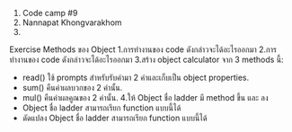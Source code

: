 1. Code camp #9
2. Nannapat Khongvarakhom
3. 

Exercise Methods ของ Object
1.การทำงานของ code ดังกล่าวจะได้อะไรออกมา
2.การทำงานของ code ดังกล่าวจะได้อะไรออกมา
3.สร้าง object calculator จาก 3 methods นี้:
- read() ใช้ prompts สำหรับรับค่ามา 2 ค่าและเก็บเป็น object properties.
- sum() คืนค่าผลบวกของ 2 ค่านั้น.
- mul() คืนค่าผลคูณของ 2 ค่านั้น.
4.ให้ Object ชื่อ ladder มี method ขึ้น และ ลง
- Object ชื่อ ladder สามารถเรียก function แบบนี้ได้
- ดัดแปลง Object ชื่อ ladder สามารถเรียก function แบบนี้ได้